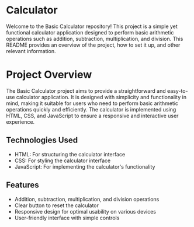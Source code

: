 # Calculator

Welcome to the Basic Calculator repository! This project is a simple yet functional calculator application designed to perform basic arithmetic operations such as addition, subtraction, multiplication, and division. This README provides an overview of the project, how to set it up, and other relevant information.

# Project Overview

The Basic Calculator project aims to provide a straightforward and easy-to-use calculator application. It is designed with simplicity and functionality in mind, making it suitable for users who need to perform basic arithmetic operations quickly and efficiently. The calculator is implemented using HTML, CSS, and JavaScript to ensure a responsive and interactive user experience.

## Technologies Used

- HTML: For structuring the calculator interface
- CSS: For styling the calculator interface
- JavaScript: For implementing the calculator's functionality

## Features

- Addition, subtraction, multiplication, and division operations
- Clear button to reset the calculator
- Responsive design for optimal usability on various devices
- User-friendly interface with simple controls
